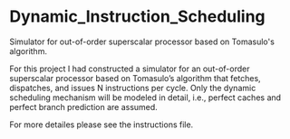 # Dynamic_Instruction_Scheduling
Simulator for out-of-order superscalar processor based on Tomasulo's algorithm.

For this project I had constructed a simulator for an out-of-order superscalar processor based on Tomasulo’s algorithm that fetches, dispatches, and issues N instructions per cycle. Only the dynamic scheduling mechanism will be modeled in detail, i.e., perfect caches and perfect branch prediction are assumed.

For more detailes please see the instructions file.
